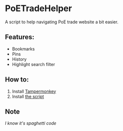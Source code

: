 # PoETradeHelper
A script to help navigating PoE trade website a bit easier.

## Features:
- Bookmarks
- Pins
- History
- Highlight search filter

## How to:
1. Install [Tampermonkey](https://www.tampermonkey.net/)
2. Install [the script](https://github.com/ducng99/PoETradeHelper/raw/main/poe-trade-helper.user.js)

## Note
*I know it's spaghetti code*
